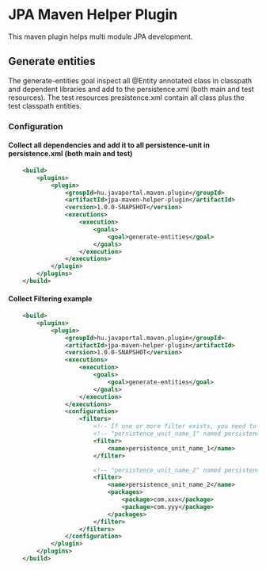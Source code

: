# JPA Maven Helper Plugin

This maven plugin helps multi module JPA development.

## Generate entities

The generate-entities goal inspect all @Entity annotated class in classpath and dependent libraries and add to the persistence.xml (both main and test resources).
The test resources presistence.xml contain all class plus the test classpath entities.

### Configuration

#### Collect all dependencies and add it to all persistence-unit in persistence.xml (both main and test)

```xml
    <build>
        <plugins>
            <plugin>
                <groupId>hu.javaportal.maven.plugin</groupId>
                <artifactId>jpa-maven-helper-plugin</artifactId>
                <version>1.0.0-SNAPSHOT</version>
                <executions>
                    <execution>
                        <goals>
                            <goal>generate-entities</goal>
                        </goals>
                    </execution>
                </executions>
            </plugin>
        </plugins>
    </build>
```

#### Collect Filtering example
```xml
    <build>
        <plugins>
            <plugin>
                <groupId>hu.javaportal.maven.plugin</groupId>
                <artifactId>jpa-maven-helper-plugin</artifactId>
                <version>1.0.0-SNAPSHOT</version>
                <executions>
                    <execution>
                        <goals>
                            <goal>generate-entities</goal>
                        </goals>
                    </execution>
                </executions>
                <configuration>
                    <filters>
                        <!-- If one or more filter exists, you need to write all persistence unit name -->
                        <!-- "persistence_unit_name_1" named persistence unit contains all found entity -->
                        <filter>
                            <name>persistence_unit_name_1</name>
                        </filter>

                        <!-- "persistence_unit_name_2" named persistence unit contains only com.xxx and com.yyy package units -->
                        <filter>
                            <name>persistence_unit_name_2</name>
                            <packages>
                                <package>com.xxx</package>
                                <package>com.yyy</package>
                            </packages>
                        </filter>
                    </filters>
                </configuration>
            </plugin>
        </plugins>
    </build>
```